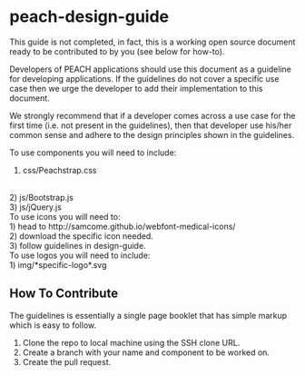 # peach-design-guide

This guide is not completed, in fact, this is a working open source document ready to be contributed to by you (see below for how-to).

Developers of PEACH applications should use this document as a guideline for developing applications. If the guidelines do not cover a specific use case then we urge the developer to add their implementation to this document.

We strongly recommend that if a developer comes across a use case for the first time (i.e. not present in the guidelines), then that developer use his/her common sense and adhere to the design principles shown in the guidelines.

To use components you will need to include:
<br>
1) css/Peachstrap.css
<br>
2) js/Bootstrap.js
<br>
3) js/jQuery.js
<br>
To use icons you will need to:
<br>
1) head to http://samcome.github.io/webfont-medical-icons/
<br>
2) download the specific icon needed.
<br>
3) follow guidelines in design-guide.
<br>
To use logos you will need to include:
<br>
1) img/*specific-logo*.svg
<br>

## How To Contribute

The guidelines is essentially a single page booklet that has simple markup which is easy to follow.

1) Clone the repo to local machine using the SSH clone URL. <br/>
2) Create a branch with your name and component to be worked on. <br/>
3) Create the pull request.
